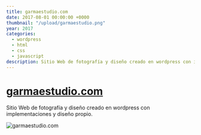 ```yaml
---
title: garmaestudio.com
date: 2017-08-01 00:00:00 +0000
thumbnail: "/upload/garmaestudio.png"
year: 2017
categories:
  - wordpress
  - html
  - css
  - javascript
description: Sitio Web de fotografía y diseño creado en wordpress con implementaciones y diseño propio.
---
```


# [garmaestudio.com](https://garmaestudio.com)

Sitio Web de fotografía y diseño creado en wordpress con implementaciones y diseño propio.

![garmaestudio.com](/upload/garmaestudio.png)
